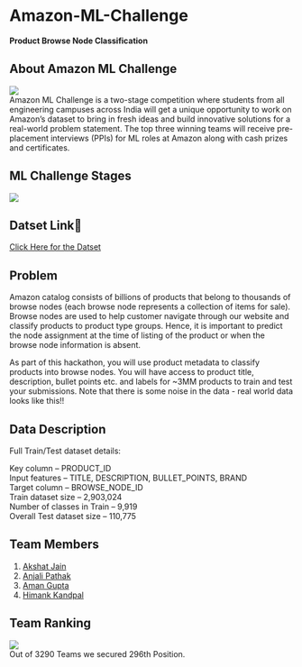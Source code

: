 # Amazon-ML-Challenge
<b>Product Browse Node Classification</b></br>

## About Amazon ML Challenge
![](https://he-s3.s3.amazonaws.com/media/cache/0a/be/0abe8c0908dcb9e67941600739f6d651.png)</br>
Amazon ML Challenge is a two-stage competition where students from all engineering campuses across India will get a unique opportunity to work on Amazon’s dataset to bring in fresh ideas and build innovative solutions for a real-world problem statement. The top three winning teams will receive pre-placement interviews (PPIs) for ML roles at Amazon along with cash prizes and certificates.

## ML Challenge Stages
![](https://s3-ap-southeast-1.amazonaws.com/he-public-data/ML%20Challenge%20Stages_Hackerearth%201a6b4fa1.JPG)</br>

## Datset Link🔗
[Click Here for the Datset](https://he-s3.s3.ap-southeast-1.amazonaws.com/media/hackathon/amazon-ml-challenge/product-browse-node-classification-2-7ff04e5a/546b594ee0a211eb.zip?X-Amz-Algorithm=AWS4-HMAC-SHA256&X-Amz-Expires=3600&X-Amz-SignedHeaders=host&X-Amz-Signature=16c8b3b0a2fcd83db7ed5437de70012b5b4651ce5f543c1fe62512904d5f0ce7&X-Amz-Date=20210802T090306Z&X-Amz-Credential=AKIA6I2ISGOYH7WWS3G5%2F20210802%2Fap-southeast-1%2Fs3%2Faws4_request)

## Problem
Amazon catalog consists of billions of products that belong to thousands of browse nodes (each browse node represents a collection of items for sale). Browse nodes are used to help customer navigate through our website and classify products to product type groups. Hence, it is important to predict the node assignment at the time of listing of the product or when the browse node information is absent.

As part of this hackathon, you will use product metadata to classify products into browse nodes. You will have access to product title, description, bullet points etc. and labels for ~3MM products to train and test your submissions. Note that there is some noise in the data - real world data looks like this!!

## Data Description

Full Train/Test dataset details:</br>

Key column – PRODUCT_ID</br>
Input features – TITLE, DESCRIPTION, BULLET_POINTS, BRAND</br>
Target column – BROWSE_NODE_ID</br>
Train dataset size – 2,903,024</br>
Number of classes in Train – 9,919</br>
Overall Test dataset size – 110,775</br>

## Team Members
1. [Akshat Jain](https://github.com/akshatprogrammer)
2. [Anjali Pathak](https://github.com/anjalipathak13)
3. [Aman Gupta](https://github.com/Aman-Gupta-Ji)
4. [Himank Kandpal](https://github.com/Himank0)

## Team Ranking
![](https://github.com/akshatprogrammer/Amazon-ML-Challenge/blob/main/Leaderboard%20-%20Amazon%20ML%20Challenge%20_%20HackerEarth%20-%20Google%20Chrome%208_2_2021%202_37_28%20PM.png)
</br> Out of 3290 Teams we secured 296th Position.
